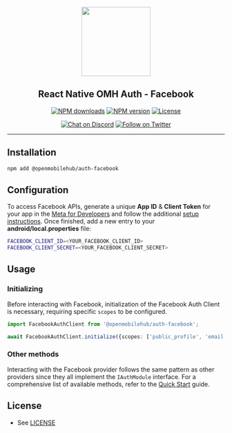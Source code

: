 <p align="center">
  <a href="https://www.openmobilehub.com/">
    <img width="160px" src="https://www.openmobilehub.com/images/logo/omh_logo.png"/><br/>
  </a>
  <h2 align="center">React Native OMH Auth - Facebook</h2>
</p>

<p align="center">
  <a href="https://www.npmjs.com/package/@openmobilehub/auth-facebook"><img src="https://img.shields.io/npm/dm/@openmobilehub/auth-facebook.svg?style=flat" alt="NPM downloads"/></a>
  <a href="https://www.npmjs.com/package/@openmobilehub/auth-facebook"><img src="https://img.shields.io/npm/v/@openmobilehub/auth-facebook.svg?style=flat" alt="NPM version"/></a>
  <a href="/LICENSE"><img src="https://img.shields.io/npm/l/@openmobilehub/auth-facebook.svg?style=flat" alt="License"/></a>
</p>

<p align="center">
  <a href="https://discord.com/invite/yTAFKbeVMw"><img src="https://img.shields.io/discord/1115727214827278446.svg?style=flat&colorA=7289da&label=Chat%20on%20Discord" alt="Chat on Discord"/></a>
  <a href="https://twitter.com/openmobilehub"><img src="https://img.shields.io/twitter/follow/rnfirebase.svg?style=flat&colorA=1da1f2&colorB=&label=Follow%20on%20Twitter" alt="Follow on Twitter"/></a>
</p>

---

## Installation

```bash
npm add @openmobilehub/auth-facebook
```

## Configuration

To access Facebook APIs, generate a unique **App ID** & **Client Token** for your app in the [Meta for Developers](https://developers.facebook.com/apps) and follow the additional [setup instructions](https://developers.facebook.com/docs/facebook-login/android). Once finished, add a new entry to your **android/local.properties** file:

```bash title="android/local.properties"
FACEBOOK_CLIENT_ID=<YOUR_FACEBOOK_CLIENT_ID>
FACEBOOK_CLIENT_SECRET=<YOUR_FACEBOOK_CLIENT_SECRET>
```

## Usage

### Initializing

Before interacting with Facebook, initialization of the Facebook Auth Client is necessary, requiring specific `scopes` to be configured.

```typescript
import FacebookAuthClient from '@openmobilehub/auth-facebook';

await FacebookAuthClient.initialize({scopes: ['public_profile', 'email']});
```

### Other methods

Interacting with the Facebook provider follows the same pattern as other providers since they all implement the `IAuthModule` interface. For a comprehensive list of available methods, refer to the [Quick Start](https://special-barnacle-93vn82m.pages.github.io/docs/getting-started#sign-in) guide.

## License

- See [LICENSE](https://github.com/openmobilehub/react-native-omh-auth/blob/main/LICENSE)
